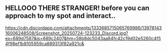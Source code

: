 ## HELLOOO THERE STRANGER! before you can approach to my spot and interact..

https://cdn.discordapp.com/attachments/1333685715065769986/1397814316006248508/Screenshot_20250724-123233_Discord.jpg?ex=689d7587&is=689c2407&hm=58b8dc5043aa84fc42c19d02e5260c4f54f98ef1b8105959ca889313f82a921c&
